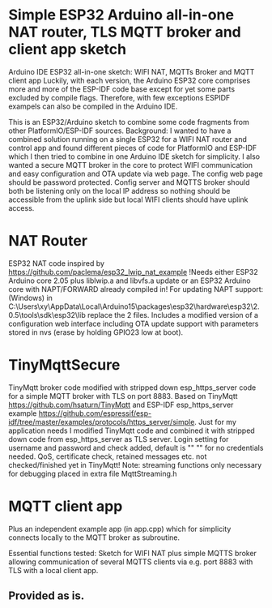 # Simple ESP32 Arduino all-in-one NAT router, TLS MQTT broker and client app sketch
Arduino IDE ESP32 all-in-one sketch: WIFI NAT, MQTTs Broker and MQTT client app
Luckily, with each version, the Arduino ESP32 core comprises more and more of the ESP-IDF code base except for yet some parts excluded by compile flags.
Therefore, with few exceptions ESPIDF exampels can also be compiled in the Arduino IDE.

This is an ESP32/Arduino sketch to combine some code fragments from other PlatformIO/ESP-IDF sources.
Background: I wanted to have a combined solution running on a single ESP32 for a WIFI NAT router and control app and found different pieces of code for PlatformIO and ESP-IDF which I then tried to combine in one Arduino IDE sketch for simplicity. I also wanted a secure MQTT broker in the core to protect WIFI communication and easy configuration and OTA update via web page. The config web page should be password protected. 
Config server and MQTTS broker should both be listening only on the local IP address so nothing should be accessible from the uplink side but local WIFI clients should have uplink access.

# NAT Router
ESP32 NAT code inspired by https://github.com/paclema/esp32_lwip_nat_example
!Needs either ESP32 Arduino core 2.05 plus liblwip.a and libvfs.a update or an ESP32 Arduino core with NAPT/FORWARD already compiled in!
For updating NAPT support: (Windows) in C:\Users\xy\AppData\Local\Arduino15\packages\esp32\hardware\esp32\2.0.5\tools\sdk\esp32\lib replace the 2 files.
Includes a modified version of a configuration web interface including OTA update support with parameters stored in nvs (erase by holding GPIO23 low at boot).

# TinyMqttSecure
TinyMqtt broker code modified with stripped down esp_https_server code for a simple MQTT broker with TLS on port 8883.
Based on TinyMqtt https://github.com/hsaturn/TinyMqtt and ESP-IDF esp_https_server example https://github.com/espressif/esp-idf/tree/master/examples/protocols/https_server/simple.
Just for my application needs I modified TinyMqtt code and combined it with stripped down code from esp_https_server as TLS server. 
Login setting for username and password and check added, default is "" "" for no credentials needed.
QoS, certificate check, retained messages etc. not checked/finished yet in TinyMqtt!
    Note: streaming functions only necessary for debugging placed in extra file MqttStreaming.h

# MQTT client app
Plus an independent example app (in app.cpp) which for simplicity connects locally to the MQTT broker as subroutine.

   Essential functions tested:
    Sketch for WIFI NAT plus simple MQTTS broker allowing communication of several MQTTS clients via e.g. port 8883 with TLS with a local client app.  

## Provided as is.
